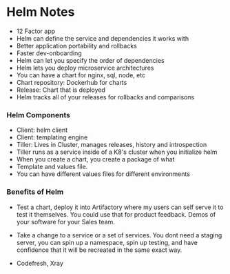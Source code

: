 # Helm Notes

- 12 Factor app
- Helm can define the service and dependencies it works with
- Better application portability and rollbacks
- Faster dev-onboarding
- Helm can let you specify the order of dependencies
- Helm lets you deploy microservice architectures
- You can have a chart for nginx, sql, node, etc
- Chart repository: Dockerhub for charts
- Release: Chart that is deployed
- Helm tracks all of your releases for rollbacks and comparisons

### Helm Components
- Client: helm client
- Client: templating engine
- Tiller: Lives in Cluster, manages releases, history and introspection
- Tiller runs as a service inside of a K8's cluster when you initialize helm
- When you create a chart, you create a package of what
- Template and values file. 
- You can have different values files for different environments

### Benefits of Helm
- Test a chart, deploy it into Artifactory where my users can self serve it to test it themselves. You could use that for product feedback. Demos of your software for your Sales team. 
- Take a change to a service or a set of services. You dont need a staging server, you can spin up a namespace, spin up testing, and have confidence that it will be recreated in the same exact way.







- Codefresh, Xray
